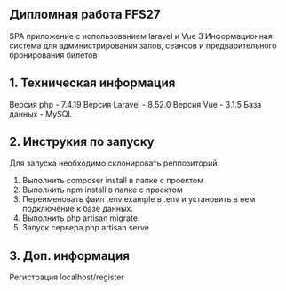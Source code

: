 ## Дипломная работа FFS27
SPA приложение с использованием laravel и Vue 3
Информационная система для администрирования залов, сеансов и предварительного бронирования билетов
## 1. Техническая информация
Версия php - 7.4.19
Версия Laravel - 8.52.0
Версия Vue - 3.1.5
База данных - MySQL

## 2. Инструкия по запуску
Для запуска необходимо склонировать реппозиторий.
1. Выполнить composer install в папке с проектом
2. Выполнить npm install в папке с проектом
3. Переименовать фаил .env.example в .env  и установить в нем подключение к базе данных.
4. Выполнить php artisan migrate.
5. Запуск сервера php artisan serve

## 3. Доп. информация
Регистрация localhost/register
